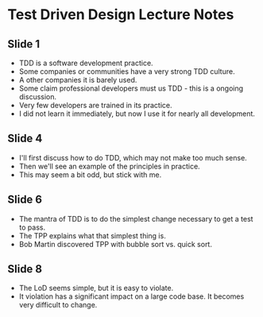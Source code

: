 Test Driven Design Lecture Notes
================================
Slide 1
-------
* TDD is a software development practice.
* Some companies or communities have a very strong TDD culture.
* A other companies it is barely used.
* Some claim professional developers must us TDD - this is a ongoing discussion.
* Very few developers are trained in its practice.
* I did not learn it immediately, but now I use it for nearly all development.

Slide 4
-------
* I'll first discuss how to do TDD, which may not make too much sense.
* Then we'll see an example of the principles in practice.
* This may seem a bit odd, but stick with me.

Slide 6
-------
* The mantra of TDD is to do the simplest change necessary to get a test to pass.
* The TPP explains what that simplest thing is.
* Bob Martin discovered TPP with bubble sort vs. quick sort.

Slide 8
-------
* The LoD seems simple, but it is easy to violate.
* It violation has a significant impact on a large code base. It becomes very difficult to change.
